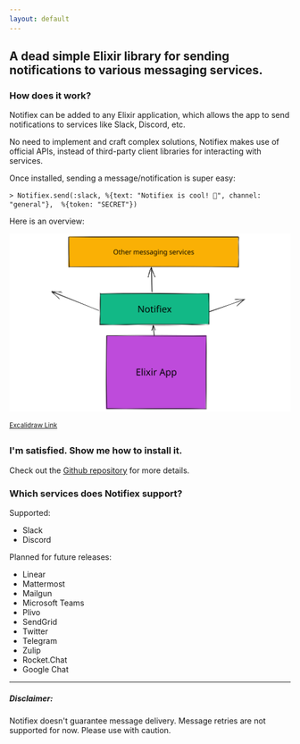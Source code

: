 ```yaml
---
layout: default
---
```


## A dead simple Elixir library for sending notifications to various messaging services.

### How does it work?

Notifiex can be added to any Elixir application, which allows the app to send notifications to services like Slack, Discord, etc.

No need to implement and craft complex solutions, Notifiex makes use of official APIs, instead of third-party client libraries for interacting with services.

Once installed, sending a message/notification is super easy:

```
> Notifiex.send(:slack, %{text: "Notifiex is cool! 🚀", channel: "general"},  %{token: "SECRET"})
```

Here is an overview:

<img src="images/notifiex.svg" alt="Notifiex architecture.">

<sup><a href="https://excalidraw.com/#json=YREJy48srbJ98Nj396_9Q,onUA7l8dKg7IBAV6fM_eMw">Excalidraw Link</a></sup>

### I'm satisfied. Show me how to install it.

Check out the [Github repository](https://github.com/burntcarrot/notifiex) for more details.

### Which services does Notifiex support?

Supported:

<ul class="fa-ul">
  <li><i class="fa-li fa fa-check-square-o"></i>Slack</li>
  <li><i class="fa-li fa fa-check-square-o"></i>Discord</li>
</ul>

Planned for future releases:

<ul class="fa-ul">
  <li><i class="fa-li fa fa-spinner fa-spin"></i>Linear</li>
  <li><i class="fa-li fa fa-spinner fa-spin "></i>Mattermost</li>
  <li><i class="fa-li fa fa-spinner fa-spin "></i>Mailgun</li>
  <li><i class="fa-li fa fa-spinner fa-spin "></i>Microsoft Teams</li>
  <li><i class="fa-li fa fa-spinner fa-spin "></i>Plivo</li>
  <li><i class="fa-li fa fa-spinner fa-spin "></i>SendGrid</li>
  <li><i class="fa-li fa fa-spinner fa-spin "></i>Twitter</li>
  <li><i class="fa-li fa fa-spinner fa-spin "></i>Telegram</li>
  <li><i class="fa-li fa fa-spinner fa-spin "></i>Zulip</li>
  <li><i class="fa-li fa fa-spinner fa-spin "></i>Rocket.Chat</li>
  <li><i class="fa-li fa fa-spinner fa-spin "></i>Google Chat</li>
</ul>

<hr>

##### Disclaimer:

Notifiex doesn't guarantee message delivery. Message retries are not supported for now. Please use with caution.

